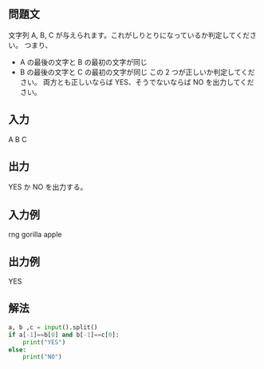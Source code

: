 ## 問題文
文字列 A, B, C が与えられます。これがしりとりになっているか判定してください。
つまり、
- A の最後の文字と B の最初の文字が同じ
- B の最後の文字と C の最初の文字が同じ
この 2 つが正しいか判定してください。
両方とも正しいならば YES、そうでないならば NO を出力してください。
## 入力
A B C
## 出力
YES か NO を出力する。
## 入力例
rng gorilla apple
## 出力例
YES
## 解法

```python
a, b ,c = input().split()
if a[-1]==b[0] and b[-1]==c[0]:
    print("YES")
else:
    print("NO")